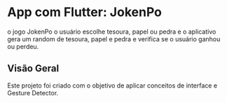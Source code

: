 # App com Flutter: JokenPo

o jogo JokenPo o usuário escolhe tesoura, papel ou pedra e o aplicativo gera um random de tesoura, papel e pedra e verifica se o usuário ganhou ou perdeu.

## Visão Geral

Este projeto foi criado com o objetivo de aplicar conceitos de interface e Gesture Detector.
